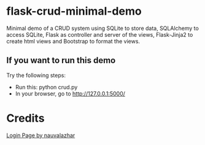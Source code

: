 # flask-crud-minimal-demo
Minimal demo of a CRUD system 
using SQLite to store data, 
SQLAlchemy to access SQLite, 
Flask as controller and server of the views, 
Flask-Jinja2 to create html views 
and Bootstrap to format the views.



If you want to run this demo
-----------------------------

Try the following steps:

  - Run this:   python crud.py 
  - In your browser, go to http://127.0.0.1:5000/

# Credits
[Login Page by nauvalazhar](https://github.com/nauvalazhar/bootstrap-5-login-page/)
